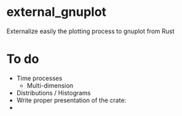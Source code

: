 # external_gnuplot
Externalize easily the plotting process to gnuplot from Rust

# To do

- Time processes
  - Multi-dimension
- Distributions / Histograms
- Write proper presentation of the crate:
 - 
